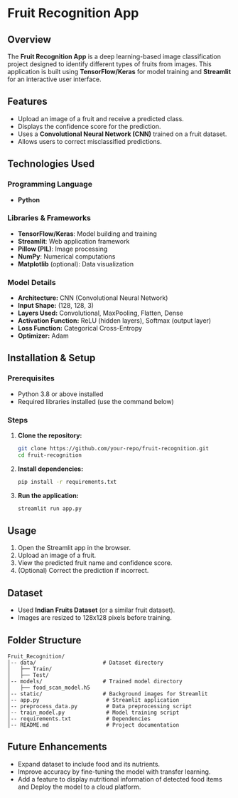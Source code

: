  # Fruit Recognition App

## Overview
The **Fruit Recognition App** is a deep learning-based image classification project designed to identify different types of fruits from images. This application is built using **TensorFlow/Keras** for model training and **Streamlit** for an interactive user interface.

## Features
- Upload an image of a fruit and receive a predicted class.
- Displays the confidence score for the prediction.
- Uses a **Convolutional Neural Network (CNN)** trained on a fruit dataset.
- Allows users to correct misclassified predictions.

## Technologies Used
### Programming Language
- **Python**

### Libraries & Frameworks
- **TensorFlow/Keras**: Model building and training
- **Streamlit**: Web application framework
- **Pillow (PIL)**: Image processing
- **NumPy**: Numerical computations
- **Matplotlib** (optional): Data visualization

### Model Details
- **Architecture:** CNN (Convolutional Neural Network)
- **Input Shape:** (128, 128, 3)
- **Layers Used:** Convolutional, MaxPooling, Flatten, Dense
- **Activation Function:** ReLU (hidden layers), Softmax (output layer)
- **Loss Function:** Categorical Cross-Entropy
- **Optimizer:** Adam

## Installation & Setup
### Prerequisites
- Python 3.8 or above installed 
- Required libraries installed (use the command below)

### Steps
1. **Clone the repository:**
   ```bash
   git clone https://github.com/your-repo/fruit-recognition.git
   cd fruit-recognition
   ```

2. **Install dependencies:**
   ```bash
   pip install -r requirements.txt
   ```

3. **Run the application:**
   ```bash
   streamlit run app.py
   ```

## Usage
1. Open the Streamlit app in the browser.
2. Upload an image of a fruit.
3. View the predicted fruit name and confidence score.
4. (Optional) Correct the prediction if incorrect.

## Dataset
- Used **Indian Fruits Dataset** (or a similar fruit dataset).
- Images are resized to 128x128 pixels before training.

## Folder Structure
```
Fruit_Recognition/
│-- data/                     # Dataset directory
│   ├── Train/
│   ├── Test/
│-- models/                   # Trained model directory
│   ├── food_scan_model.h5
│-- static/                   # Background images for Streamlit
│-- app.py                     # Streamlit application
│-- preprocess_data.py         # Data preprocessing script
│-- train_model.py             # Model training script
│-- requirements.txt           # Dependencies
│-- README.md                  # Project documentation
```

## Future Enhancements
- Expand dataset to include food and its nutrients.
- Improve accuracy by fine-tuning the model with transfer learning.
- Add a feature to display nutritional information of detected food items and Deploy the model to a cloud platform.





